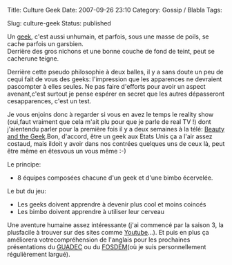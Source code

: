 Title: Culture Geek
Date: 2007-09-26 23:10
Category: Gossip / Blabla
Tags: <?xml version="1.0" encoding="utf-8"?>

Slug: culture-geek
Status: published

Un [geek](\%22http://fr.wikipedia.org/wiki/Geek\%22), c'est aussi unhumain, et parfois, sous une masse de poils, se cache parfois un garsbien.  
Derrière des gros nichons et une bonne couche de fond de teint, peut se cacherune teigne.  
  
Derrière cette pseudo philosophie à deux balles, il y a sans doute un peu de cequi fait de vous des geeks: l'impression que les apparences ne devraient pascompter à elles seules. Ne pas faire d'efforts pour avoir un aspect avenant,c'est surtout je pense espérer en secret que les autres dépasseront cesapparences, c'est un test.  
  
Je vous enjoins donc à regarder si vous en avez le temps le reality show (oui,faut vraiment que cela m'ait plu pour que je parle de real TV !) dont j'aientendu parler pour la première fois il y a deux semaines à la télé: [Beauty and the Geek](\%22http://en.wikipedia.org/wiki/Beauty_and_the_Geek\%22).Bon, d'accord, être un geek aux Etats Unis ça a l'air assez costaud, mais ildoit y avoir dans nos contrées quelques uns de ceux là, peut être même en êtesvous un vous même :-)  
  
Le principe:

-   8 équipes composées chacune d'un geek et d'une bimbo écervelée.

Le but du jeu:  

-   Les geeks doivent apprendre à devenir plus cool et moins coincés
-   Les bimbo doivent apprendre à utiliser leur cerveau

Une aventure humaine assez intéressante (j'ai commencé par la saison 3, la plusfacile à trouver sur des sites comme [Youtube](\%22http://youtube.com/\%22)...). Et puis en plus ça améliorera votrecompréhension de l'anglais pour les prochaines présentations du [GUADEC](\%22http://guadec.org/\%22) ou du [FOSDEM](\%22http://fosdem.org/\%22)(où je suis personnellement régulièrement largué).
